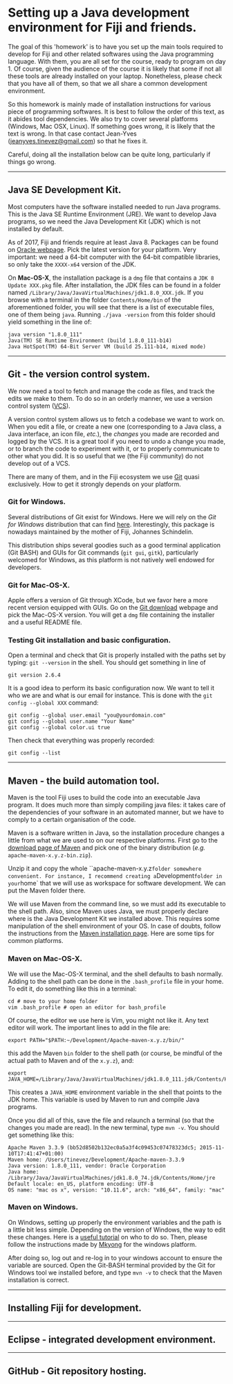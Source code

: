# Setting up a Java development environment for Fiji and friends.

The goal of this 'homework' is to have you set up the main tools required to develop for Fiji and other related softwares using the Java programming language. With them, you are all set for the course, ready to program on day 1. Of course, given the audience of the course it is likely that some if not all these tools are already installed on your laptop. Nonetheless, please check that you have all of them, so that we all share a common development environment. 

So this homework is mainly made of installation instructions for various piece of programming softwares. It is best to follow the order of this text, as it abides tool dependencies. We also try to cover several platforms (Windows, Mac OSX, Linux). If something goes wrong, it is likely that the text is wrong. In that case contact Jean-Yves (jeanyves.tinevez@gmail.com) so that he fixes it.

Careful, doing all the installation below can be quite long, particularly if things go wrong.

----------


## Java SE Development Kit.

Most computers have the software installed needed to run Java programs. This is the Java SE Runtime Environment (JRE). We want to develop Java programs, so we need the Java Development Kit (JDK) which is not installed by default. 

As of 2017, Fiji and friends require at least Java 8. Packages can be found on [Oracle webpage](http://www.oracle.com/technetwork/java/javase/downloads/jdk8-downloads-2133151.html). Pick the latest version for your platform. Very important: we need a 64-bit computer with the 64-bit compatible libraries, so only take the `XXXX-x64` version of the JDK.

On **Mac-OS-X**, the installation package is a `dmg` file that contains a `JDK 8 Update XXX.pkg`  file. After installation, the JDK files can be found in a folder named `/Library/Java/JavaVirtualMachines/jdk1.8.0_XXX.jdk`. If you browse with a terminal in the folder `Contents/Home/bin` of the aforementioned folder, you will see that there is a list of executable files, one of them being `java`. Running `./java -version` from this folder should yield something in the line of:

    java version "1.8.0_111"
	Java(TM) SE Runtime Environment (build 1.8.0_111-b14)
	Java HotSpot(TM) 64-Bit Server VM (build 25.111-b14, mixed mode)


----------


## Git - the version control system.

We now need a tool to fetch and manage the code as files, and track the edits we make to them. To do so in an orderly manner, we use a version control system ([VCS](https://en.wikipedia.org/wiki/Version_control)). 

A version control system allows us to fetch a codebase we want to work on. When you edit a file, or create a new one (corresponding to a Java class, a Java interface, an icon file, _etc._), the *changes* you made are recorded and logged by the VCS. It is a great tool if you need to undo a change you made, or to branch the code to experiment with it, or to properly communicate to other what you did. It is so useful that we (the Fiji community) do not develop out of a VCS.

There are many of them, and in the Fiji ecosystem we use [Git](https://git-scm.com/) quasi exclusively. How to get it strongly depends on your platform.

### Git for Windows.

Several distributions of Git exist for Windows. Here we will rely on the *Git for Windows* distribution that can find [here](https://git-for-windows.github.io/). Interestingly, this package is nowadays maintained by the mother of Fiji, Johannes Schindelin.

This distribution ships several goodies such as a good terminal application (Git BASH) and GUIs for Git commands (`git gui`, `gitk`), particularly welcomed for Windows, as this platform is not natively well endowed for developers. 

### Git for Mac-OS-X.

Apple offers a version of Git through XCode, but we favor here a more recent version equipped with GUIs. Go on the [Git download](https://git-scm.com/downloads) webpage and pick the Mac-OS-X version. You will get a `dmg` file containing the installer and a useful README file.

### Testing Git installation and basic configuration.

Open a terminal and check that Git is properly installed with the paths set by typing: `git --version` in the shell. You should get something in line of 

	git version 2.6.4

It is a good idea to perform its basic configuration now. We want to tell it who we are and what is our email for instance. This is done with the `git config --global XXX` command:

```
git config --global user.email "you@yourdomain.com"
git config --global user.name "Your Name"
git config --global color.ui true
```
Then check that everything was properly recorded:
```
git config --list
```
----------


## Maven - the build automation tool.

Maven is the tool Fiji uses to build the code into an executable Java program. It does much more than simply compiling java files: it takes care of the dependencies of your software in an automated manner, but we have to comply to a certain organisation of the code. 

Maven is a software written in Java, so the installation procedure changes a little from what we are used to on our respective platforms. First go to the [download page of Maven](https://maven.apache.org/download.cgi) and pick one of the binary distribution (_e.g._ `apache-maven-x.y.z-bin.zip`). 

Unzip it and copy the whole ``apache-maven-x.y.z` folder somewhere convenient. For instance, I recommend creating a `Development` folder in your `home` that we will use as workspace for software development. We can put the Maven folder there.

We will use Maven from the command line, so we must add its executable to the shell path. Also, since Maven uses Java, we must properly declare where is the Java Development Kit we installed above. This requires some manipulation of the shell environment of your OS. In case of doubts, follow the instructions from the [Maven installation page](https://maven.apache.org/install.html). Here are some tips for common platforms.

### Maven on Mac-OS-X.

We will use the Mac-OS-X terminal, and the shell defaults to bash normally. Adding to the shell path can be done in the `.bash_profile` file in your home. To edit it, do something like this in a terminal:

```
cd # move to your home folder
vim .bash_profile # open an editor for bash_profile
```
Of course, the editor we use here is Vim, you might not like it. Any text editor will work. The important lines to add in the file are:

```
export PATH="$PATH:~/Development/Apache-maven-x.y.z/bin/"
```
this add the Maven `bin` folder to the shell path (or course, be mindful of the actual path to Maven and of the `x.y.z`), and:

```
export JAVA_HOME=/Library/Java/JavaVirtualMachines/jdk1.8.0_111.jdk/Contents/Home/
```
This creates a `JAVA_HOME` environment variable in the shell that points to the JDK home. This variable is used by Maven to run and compile Java programs. 

Once you did all of this, save the file and relaunch a terminal (so that the changes you made are read). In the new terminal, type `mvn -v`. You should get something like this:

```
Apache Maven 3.3.9 (bb52d8502b132ec0a5a3f4c09453c07478323dc5; 2015-11-10T17:41:47+01:00)
Maven home: /Users/tinevez/Development/Apache-maven-3.3.9
Java version: 1.8.0_111, vendor: Oracle Corporation
Java home: /Library/Java/JavaVirtualMachines/jdk1.8.0_74.jdk/Contents/Home/jre
Default locale: en_US, platform encoding: UTF-8
OS name: "mac os x", version: "10.11.6", arch: "x86_64", family: "mac"
```

### Maven on Windows.

On Windows, setting up properly the environment variables and the path is a little bit less simple. Depending on the version of Windows, the way to edit these changes. Here is a [useful tutorial](http://www.computerhope.com/issues/ch000549.htm) on who to do so. Then, please follow the instructions made by [Mkyong](https://www.mkyong.com/maven/how-to-install-maven-in-windows/) for the windows platform.

After doing so, log out and re-log in to your windows account to ensure the variable are sourced. Open the Git-BASH terminal provided by the Git for Windows tool we installed before, and type `mvn -v` to check that the Maven installation is correct.

----------


## Installing Fiji for development.




----------


## Eclipse - integrated development environment.


----------


## GitHub - Git repository hosting.

